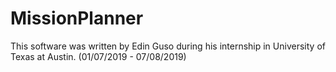 # MissionPlanner

This software was written by Edin Guso during his internship in University of Texas at Austin.
(01/07/2019 - 07/08/2019)
